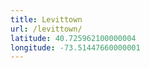 ```yaml
---
title: Levittown
url: /levittown/
latitude: 40.725962100000004
longitude: -73.51447660000001
---
```

